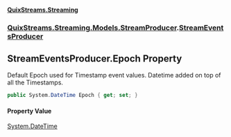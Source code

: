 #### [QuixStreams.Streaming](index.md 'index')
### [QuixStreams.Streaming.Models.StreamProducer](QuixStreams.Streaming.Models.StreamProducer.md 'QuixStreams.Streaming.Models.StreamProducer').[StreamEventsProducer](StreamEventsProducer.md 'QuixStreams.Streaming.Models.StreamProducer.StreamEventsProducer')

## StreamEventsProducer.Epoch Property

Default Epoch used for Timestamp event values. Datetime added on top of all the Timestamps.

```csharp
public System.DateTime Epoch { get; set; }
```

#### Property Value
[System.DateTime](https://docs.microsoft.com/en-us/dotnet/api/System.DateTime 'System.DateTime')